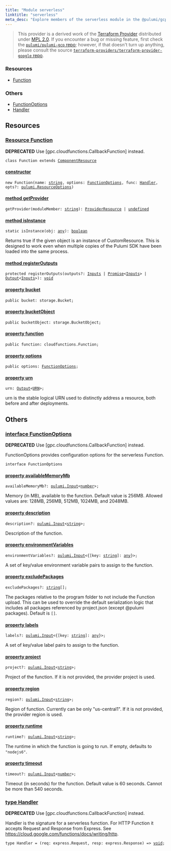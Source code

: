 ```yaml
---
title: "Module serverless"
linktitle: "serverless"
meta_desc: "Explore members of the serverless module in the @pulumi/gcp package."
---
```


<!-- WARNING: this page was generated by a tool. Do not edit it by hand. -->
<!-- To change it, please see https://github.com/pulumi/docs/tree/master/tools/tscdocgen. -->


> This provider is a derived work of the [Terraform Provider](https://github.com/terraform-providers/terraform-provider-google)
> distributed under [MPL 2.0](https://www.mozilla.org/en-US/MPL/2.0/). If you encounter a bug or missing feature,
> first check the [`pulumi/pulumi-gcp` repo](https://github.com/pulumi/pulumi-gcp/issues); however, if that doesn't turn up anything,
> please consult the source [`terraform-providers/terraform-provider-google` repo](https://github.com/terraform-providers/terraform-provider-google/issues).





<h3>Resources</h3>
<ul class="api">
    <li><a href="#Function"><span class="symbol resource"></span>Function</a></li>
</ul>


<h3>Others</h3>
<ul class="api">
    <li><a href="#FunctionOptions"><span class="symbol api"></span>FunctionOptions</a></li>
    <li><a href="#Handler"><span class="symbol api"></span>Handler</a></li>
</ul>


<h2 id="resources">Resources</h2>
<h3 class="pdoc-module-header" id="Function" data-link-title="Function">
    <a href="https://github.com/pulumi/pulumi-gcp/blob/aee00383667e05eb41b74c08207661f46555a198/sdk/nodejs/serverless/function.ts#L77">
        Resource <strong>Function</strong>
    </a>
</h3>

<div class="note note-deprecated">
<i class="fas fa-exclamation-triangle pr-2"></i><strong>DEPRECATED</strong>
Use [gpc.cloudfunctions.CallbackFunction] instead.
</div>
<pre class="highlight"><code><span class='kr'>class</span> <span class='nx'>Function</span> <span class='kr'>extends</span> <a href='/docs/reference/pkg/nodejs/pulumi/pulumi/#ComponentResource'>ComponentResource</a></code></pre>
<h4 class="pdoc-member-header" id="Function-constructor">
<a class="pdoc-child-name" href="https://github.com/pulumi/pulumi-gcp/blob/aee00383667e05eb41b74c08207661f46555a198/sdk/nodejs/serverless/function.ts#L81"> <b>constructor</b></a>
</h4>


<pre class="highlight"><code><span class='kd'></span><span class='kd'>new</span> Function(name: <span class='kd'><a href='https://developer.mozilla.org/en-US/docs/Web/JavaScript/Reference/Global_Objects/String'>string</a></span>, options: <a href='#FunctionOptions'>FunctionOptions</a>, func: <a href='#Handler'>Handler</a>, opts?: <a href='/docs/reference/pkg/nodejs/pulumi/pulumi/#ResourceOptions'>pulumi.ResourceOptions</a>)</code></pre>

<h4 class="pdoc-member-header" id="Function-getProvider">
<a class="pdoc-child-name" href="https://github.com/pulumi/pulumi-gcp/blob/aee00383667e05eb41b74c08207661f46555a198/sdk/nodejs/serverless/function.ts#L77">method <b>getProvider</b></a>
</h4>


<pre class="highlight"><code><span class='kd'></span>getProvider(moduleMember: <span class='kd'><a href='https://developer.mozilla.org/en-US/docs/Web/JavaScript/Reference/Global_Objects/String'>string</a></span>): <a href='/docs/reference/pkg/nodejs/pulumi/pulumi/#ProviderResource'>ProviderResource</a> | <span class='kd'><a href='https://developer.mozilla.org/en-US/docs/Web/JavaScript/Reference/Global_Objects/undefined'>undefined</a></span></code></pre>

<h4 class="pdoc-member-header" id="Function-isInstance">
<a class="pdoc-child-name" href="https://github.com/pulumi/pulumi-gcp/blob/aee00383667e05eb41b74c08207661f46555a198/sdk/nodejs/serverless/function.ts#L77">method <b>isInstance</b></a>
</h4>


<pre class="highlight"><code><span class='kd'>static </span>isInstance(obj: <span class='kd'><a href='https://www.typescriptlang.org/docs/handbook/basic-types.html#any'>any</a></span>): <span class='kd'><a href='https://developer.mozilla.org/en-US/docs/Web/JavaScript/Reference/Global_Objects/Boolean'>boolean</a></span></code></pre>


Returns true if the given object is an instance of CustomResource.  This is designed to work even when
multiple copies of the Pulumi SDK have been loaded into the same process.

<h4 class="pdoc-member-header" id="Function-registerOutputs">
<a class="pdoc-child-name" href="https://github.com/pulumi/pulumi-gcp/blob/aee00383667e05eb41b74c08207661f46555a198/sdk/nodejs/serverless/function.ts#L77">method <b>registerOutputs</b></a>
</h4>


<pre class="highlight"><code><span class='kd'>protected </span>registerOutputs(outputs?: <a href='/docs/reference/pkg/nodejs/pulumi/pulumi/#Inputs'>Inputs</a> | <a href='https://developer.mozilla.org/en-US/docs/Web/JavaScript/Reference/Global_Objects/Promise'>Promise</a>&lt;<a href='/docs/reference/pkg/nodejs/pulumi/pulumi/#Inputs'>Inputs</a>&gt; | <a href='/docs/reference/pkg/nodejs/pulumi/pulumi/#Output'>Output</a>&lt;<a href='/docs/reference/pkg/nodejs/pulumi/pulumi/#Inputs'>Inputs</a>&gt;): <span class='kd'><a href='https://www.typescriptlang.org/docs/handbook/basic-types.html#void'>void</a></span></code></pre>

<h4 class="pdoc-member-header" id="Function-bucket">
<a class="pdoc-child-name" href="https://github.com/pulumi/pulumi-gcp/blob/aee00383667e05eb41b74c08207661f46555a198/sdk/nodejs/serverless/function.ts#L80">property <b>bucket</b></a>
</h4>

<pre class="highlight"><code><span class='kd'>public </span>bucket: storage.Bucket;</code></pre>
<h4 class="pdoc-member-header" id="Function-bucketObject">
<a class="pdoc-child-name" href="https://github.com/pulumi/pulumi-gcp/blob/aee00383667e05eb41b74c08207661f46555a198/sdk/nodejs/serverless/function.ts#L81">property <b>bucketObject</b></a>
</h4>

<pre class="highlight"><code><span class='kd'>public </span>bucketObject: storage.BucketObject;</code></pre>
<h4 class="pdoc-member-header" id="Function-function">
<a class="pdoc-child-name" href="https://github.com/pulumi/pulumi-gcp/blob/aee00383667e05eb41b74c08207661f46555a198/sdk/nodejs/serverless/function.ts#L79">property <b>function</b></a>
</h4>

<pre class="highlight"><code><span class='kd'>public </span>function: cloudfunctions.Function;</code></pre>
<h4 class="pdoc-member-header" id="Function-options">
<a class="pdoc-child-name" href="https://github.com/pulumi/pulumi-gcp/blob/aee00383667e05eb41b74c08207661f46555a198/sdk/nodejs/serverless/function.ts#L78">property <b>options</b></a>
</h4>

<pre class="highlight"><code><span class='kd'>public </span>options: <a href='#FunctionOptions'>FunctionOptions</a>;</code></pre>
<h4 class="pdoc-member-header" id="Function-urn">
<a class="pdoc-child-name" href="https://github.com/pulumi/pulumi-gcp/blob/aee00383667e05eb41b74c08207661f46555a198/sdk/nodejs/serverless/function.ts#L77">property <b>urn</b></a>
</h4>

<pre class="highlight"><code><span class='kd'></span>urn: <a href='/docs/reference/pkg/nodejs/pulumi/pulumi/#Output'>Output</a>&lt;<a href='/docs/reference/pkg/nodejs/pulumi/pulumi/#URN'>URN</a>&gt;;</code></pre>

urn is the stable logical URN used to distinctly address a resource, both before and after
deployments.



<h2 id="apis">Others</h2>
<h3 class="pdoc-module-header" id="FunctionOptions" data-link-title="FunctionOptions">
    <a href="https://github.com/pulumi/pulumi-gcp/blob/aee00383667e05eb41b74c08207661f46555a198/sdk/nodejs/serverless/function.ts#L35">
        interface <strong>FunctionOptions</strong>
    </a>
</h3>

<div class="note note-deprecated">
<i class="fas fa-exclamation-triangle pr-2"></i><strong>DEPRECATED</strong>
Use [gpc.cloudfunctions.CallbackFunction] instead.

FunctionOptions provides configuration options for the serverless Function.
</div>
<pre class="highlight"><code><span class='kr'>interface</span> <span class='nx'>FunctionOptions</span></code></pre>
<h4 class="pdoc-member-header" id="FunctionOptions-availableMemoryMb">
<a class="pdoc-child-name" href="https://github.com/pulumi/pulumi-gcp/blob/aee00383667e05eb41b74c08207661f46555a198/sdk/nodejs/serverless/function.ts#L39">property <b>availableMemoryMb</b></a>
</h4>

<pre class="highlight"><code><span class='kd'></span>availableMemoryMb?: <a href='/docs/reference/pkg/nodejs/pulumi/pulumi/#Input'>pulumi.Input</a>&lt;<span class='kd'><a href='https://developer.mozilla.org/en-US/docs/Web/JavaScript/Reference/Global_Objects/Number'>number</a></span>&gt;;</code></pre>

Memory (in MB), available to the function. Default value is 256MB. Allowed values are: 128MB, 256MB, 512MB, 1024MB, and 2048MB.

<h4 class="pdoc-member-header" id="FunctionOptions-description">
<a class="pdoc-child-name" href="https://github.com/pulumi/pulumi-gcp/blob/aee00383667e05eb41b74c08207661f46555a198/sdk/nodejs/serverless/function.ts#L43">property <b>description</b></a>
</h4>

<pre class="highlight"><code><span class='kd'></span>description?: <a href='/docs/reference/pkg/nodejs/pulumi/pulumi/#Input'>pulumi.Input</a>&lt;<span class='kd'><a href='https://developer.mozilla.org/en-US/docs/Web/JavaScript/Reference/Global_Objects/String'>string</a></span>&gt;;</code></pre>

Description of the function.

<h4 class="pdoc-member-header" id="FunctionOptions-environmentVariables">
<a class="pdoc-child-name" href="https://github.com/pulumi/pulumi-gcp/blob/aee00383667e05eb41b74c08207661f46555a198/sdk/nodejs/serverless/function.ts#L47">property <b>environmentVariables</b></a>
</h4>

<pre class="highlight"><code><span class='kd'></span>environmentVariables?: <a href='/docs/reference/pkg/nodejs/pulumi/pulumi/#Input'>pulumi.Input</a>&lt;{[key: <span class='kd'><a href='https://developer.mozilla.org/en-US/docs/Web/JavaScript/Reference/Global_Objects/String'>string</a></span>]: <span class='kd'><a href='https://www.typescriptlang.org/docs/handbook/basic-types.html#any'>any</a></span>}&gt;;</code></pre>

A set of key/value environment variable pairs to assign to the function.

<h4 class="pdoc-member-header" id="FunctionOptions-excludePackages">
<a class="pdoc-child-name" href="https://github.com/pulumi/pulumi-gcp/blob/aee00383667e05eb41b74c08207661f46555a198/sdk/nodejs/serverless/function.ts#L73">property <b>excludePackages</b></a>
</h4>

<pre class="highlight"><code><span class='kd'></span>excludePackages?: <span class='kd'><a href='https://developer.mozilla.org/en-US/docs/Web/JavaScript/Reference/Global_Objects/String'>string</a></span>[];</code></pre>

The packages relative to the program folder to not include the Function upload. This can be
used to override the default serialization logic that includes all packages referenced by
project.json (except @pulumi packages).  Default is `[]`.

<h4 class="pdoc-member-header" id="FunctionOptions-labels">
<a class="pdoc-child-name" href="https://github.com/pulumi/pulumi-gcp/blob/aee00383667e05eb41b74c08207661f46555a198/sdk/nodejs/serverless/function.ts#L51">property <b>labels</b></a>
</h4>

<pre class="highlight"><code><span class='kd'></span>labels?: <a href='/docs/reference/pkg/nodejs/pulumi/pulumi/#Input'>pulumi.Input</a>&lt;{[key: <span class='kd'><a href='https://developer.mozilla.org/en-US/docs/Web/JavaScript/Reference/Global_Objects/String'>string</a></span>]: <span class='kd'><a href='https://www.typescriptlang.org/docs/handbook/basic-types.html#any'>any</a></span>}&gt;;</code></pre>

A set of key/value label pairs to assign to the function.

<h4 class="pdoc-member-header" id="FunctionOptions-project">
<a class="pdoc-child-name" href="https://github.com/pulumi/pulumi-gcp/blob/aee00383667e05eb41b74c08207661f46555a198/sdk/nodejs/serverless/function.ts#L55">property <b>project</b></a>
</h4>

<pre class="highlight"><code><span class='kd'></span>project?: <a href='/docs/reference/pkg/nodejs/pulumi/pulumi/#Input'>pulumi.Input</a>&lt;<span class='kd'><a href='https://developer.mozilla.org/en-US/docs/Web/JavaScript/Reference/Global_Objects/String'>string</a></span>&gt;;</code></pre>

Project of the function. If it is not provided, the provider project is used.

<h4 class="pdoc-member-header" id="FunctionOptions-region">
<a class="pdoc-child-name" href="https://github.com/pulumi/pulumi-gcp/blob/aee00383667e05eb41b74c08207661f46555a198/sdk/nodejs/serverless/function.ts#L59">property <b>region</b></a>
</h4>

<pre class="highlight"><code><span class='kd'></span>region?: <a href='/docs/reference/pkg/nodejs/pulumi/pulumi/#Input'>pulumi.Input</a>&lt;<span class='kd'><a href='https://developer.mozilla.org/en-US/docs/Web/JavaScript/Reference/Global_Objects/String'>string</a></span>&gt;;</code></pre>

Region of function. Currently can be only "us-central1". If it is not provided, the provider region is used.

<h4 class="pdoc-member-header" id="FunctionOptions-runtime">
<a class="pdoc-child-name" href="https://github.com/pulumi/pulumi-gcp/blob/aee00383667e05eb41b74c08207661f46555a198/sdk/nodejs/serverless/function.ts#L63">property <b>runtime</b></a>
</h4>

<pre class="highlight"><code><span class='kd'></span>runtime?: <a href='/docs/reference/pkg/nodejs/pulumi/pulumi/#Input'>pulumi.Input</a>&lt;<span class='kd'><a href='https://developer.mozilla.org/en-US/docs/Web/JavaScript/Reference/Global_Objects/String'>string</a></span>&gt;;</code></pre>

The runtime in which the function is going to run. If empty, defaults to `"nodejs6"`.

<h4 class="pdoc-member-header" id="FunctionOptions-timeout">
<a class="pdoc-child-name" href="https://github.com/pulumi/pulumi-gcp/blob/aee00383667e05eb41b74c08207661f46555a198/sdk/nodejs/serverless/function.ts#L67">property <b>timeout</b></a>
</h4>

<pre class="highlight"><code><span class='kd'></span>timeout?: <a href='/docs/reference/pkg/nodejs/pulumi/pulumi/#Input'>pulumi.Input</a>&lt;<span class='kd'><a href='https://developer.mozilla.org/en-US/docs/Web/JavaScript/Reference/Global_Objects/Number'>number</a></span>&gt;;</code></pre>

Timeout (in seconds) for the function. Default value is 60 seconds. Cannot be more than 540 seconds.

<h3 class="pdoc-module-header" id="Handler" data-link-title="Handler">
    <a href="https://github.com/pulumi/pulumi-gcp/blob/aee00383667e05eb41b74c08207661f46555a198/sdk/nodejs/serverless/function.ts#L28">
        type <strong>Handler</strong>
    </a>
</h3>

<div class="note note-deprecated">
<i class="fas fa-exclamation-triangle pr-2"></i><strong>DEPRECATED</strong>
Use [gpc.cloudfunctions.CallbackFunction] instead.

Handler is the signature for a serverless function.
For HTTP Function it accepts Request and Response from Express.
See https://cloud.google.com/functions/docs/writing/http.
</div>
<pre class="highlight"><code><span class='kd'>type</span> Handler = (req: express.Request, resp: express.Response) => <span class='kd'><a href='https://www.typescriptlang.org/docs/handbook/basic-types.html#void'>void</a></span>;</code></pre>
